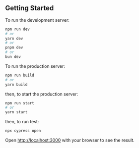## Getting Started

To run the development server:

```bash
npm run dev
# or
yarn dev
# or
pnpm dev
# or
bun dev
```
To run the production server:

```bash
npm run build
# or
yarn build
```

then, to start the production server:

```bash
npm run start
# or
yarn start
```

then, to run test:

```bash
npx cypress open
```

Open [http://localhost:3000](http://localhost:3000) with your browser to see the result.


